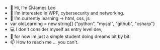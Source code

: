 - 👋 Hi, I’m @James Leo
- 👀 I’m interested in WPF, cybersecurity and networking.	
- 🌱 I’m currently learning -> html, css, js
- var oldLearning = new string[] {"python", "mysql", "github", "csharp"}
- 💻 I don't consider myself as entry level dev, 
- 💞️ 	for now im just a simple student doing dreams bit by bit.
- 📫 How to reach me ... you can't.

<!---
JamesWithLeo/JamesWithLeo is a ✨ special ✨ repository because its `README.md` (this file) appears on your GitHub profile.
You can click the Preview link to take a look at your changes.
--->
